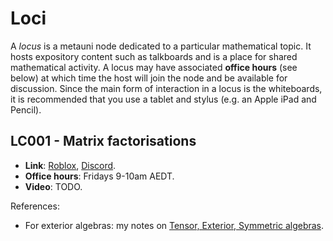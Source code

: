# Loci

A _locus_ is a metauni node dedicated to a particular mathematical topic. It hosts expository content such as talkboards and is a place for shared mathematical activity. A locus may have associated **office hours** (see below) at which time the host will join the node and be available for discussion. Since the main form of interaction in a locus is the whiteboards, it is recommended that you use a tablet and stylus (e.g. an Apple iPad and Pencil).

## LC001 - Matrix factorisations

* **Link**: [Roblox](https://www.roblox.com/games/6461013759/metauni-Replays), [Discord](https://discord.gg/9yBaAxPSK8).
* **Office hours**: Fridays 9-10am AEDT.
* **Video**: TODO.

References:

* For exterior algebras: my notes on [Tensor, Exterior, Symmetric algebras](http://therisingsea.org/notes/TensorExteriorSymmetric.pdf).
